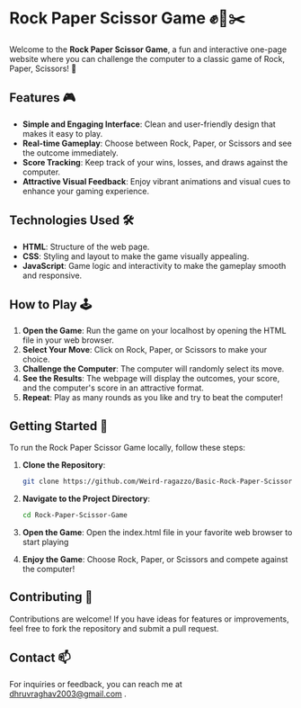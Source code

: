 # Rock Paper Scissor Game ✊📄✂️

Welcome to the **Rock Paper Scissor Game**, a fun and interactive one-page website where you can challenge the computer to a classic game of Rock, Paper, Scissors! 🌟 

## Features 🎮

- **Simple and Engaging Interface**: Clean and user-friendly design that makes it easy to play.
- **Real-time Gameplay**: Choose between Rock, Paper, or Scissors and see the outcome immediately.
- **Score Tracking**: Keep track of your wins, losses, and draws against the computer.
- **Attractive Visual Feedback**: Enjoy vibrant animations and visual cues to enhance your gaming experience.

## Technologies Used 🛠️

- **HTML**: Structure of the web page.
- **CSS**: Styling and layout to make the game visually appealing.
- **JavaScript**: Game logic and interactivity to make the gameplay smooth and responsive.

## How to Play 🕹️

1. **Open the Game**: Run the game on your localhost by opening the HTML file in your web browser.
2. **Select Your Move**: Click on Rock, Paper, or Scissors to make your choice.
3. **Challenge the Computer**: The computer will randomly select its move.
4. **See the Results**: The webpage will display the outcomes, your score, and the computer's score in an attractive format.
5. **Repeat**: Play as many rounds as you like and try to beat the computer!

## Getting Started 🚀

To run the Rock Paper Scissor Game locally, follow these steps:

1. **Clone the Repository**:
   ```bash
   git clone https://github.com/Weird-ragazzo/Basic-Rock-Paper-Scissor-Site.git

2. **Navigate to the Project Directory**:
   ```bash
   cd Rock-Paper-Scissor-Game

3. **Open the Game**:
   Open the index.html file in your favorite web browser to start playing

4. **Enjoy the Game**:
   Choose Rock, Paper, or Scissors and compete against the computer!

## Contributing 🤝
Contributions are welcome! If you have ideas for features or improvements, feel free to fork the repository and submit a pull request.

## Contact 📫
For inquiries or feedback, you can reach me at dhruvraghav2003@gmail.com .


